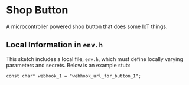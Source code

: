 # Shop Button

A microcontroller powered shop button that does some IoT things.

## Local Information in `env.h`

This sketch includes a local file, `env.h`, which must define locally varying parameters and secrets. Below is an example stub:

```
const char* webhook_1 = "webhook_url_for_button_1";
